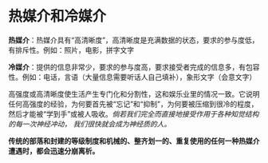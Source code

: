 # 热媒介和冷媒介

**热媒介**：热媒介具有“高清晰度”，高清晰度是充满数据的状态，要求的参与度低，有排斥性。例如：照片，电影，拼字文字

**冷媒介**：提供的信息非常少，要求的参与度高，要求接受者完成的信息多，有包容性。例如：电话，言语（大量信息需要听话人自己填补），象形文字（会意文字）

高强度或高清晰度使生活产生专门化和分割性，这和娱乐业里的情况一致。它说明任何高强度的经验，为何要首先被“忘记”和“抑制”，为何要被压缩到很冷的程度，然后才能被“学到手”或被人吸收。*倘若我们完全而直接地接受作用于各种知觉结构的每一次神经冲动， 我们很快就会成为神经质的人。*

**传统的部落和封建的等级制度和机械的、整齐划一的、重复使用的任何一种热媒介遭遇时，都会迅速分崩离析。**
